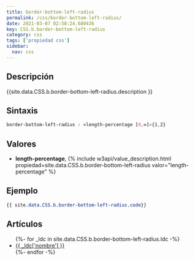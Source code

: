 ```yaml
---
title: border-bottom-left-radius
permalink: /css/border-bottom-left-radius/
date: 2021-03-07 02:58:24.680436
key: CSS.b.border-bottom-left-radius
category: css
tags: ['propiedad css']
sidebar: 
  nav: css
---
```


## Descripción
{{site.data.CSS.b.border-bottom-left-radius.description }}

## Sintaxis
~~~css
border-bottom-left-radius : <length-percentage [0,∞]>{1,2}
~~~

## Valores
* **length-percentage**,  {% include w3api/value_description.html propiedad=site.data.CSS.b.border-bottom-left-radius valor="length-percentage" %}

## Ejemplo
~~~css
{{ site.data.CSS.b.border-bottom-left-radius.code}}
~~~

## Artículos
<ul>
{%- for _ldc in site.data.CSS.b.border-bottom-left-radius.ldc -%}
   <li>
       <a href="{{_ldc['url'] }}">{{ _ldc['nombre'] }}</a>
   </li>
{%- endfor -%}
</ul>
